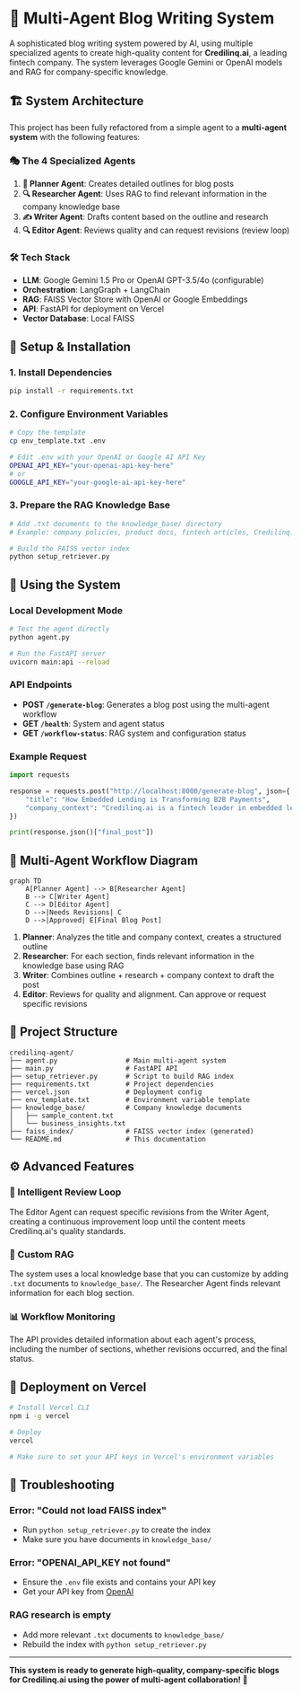 # 🤖 Multi-Agent Blog Writing System

A sophisticated blog writing system powered by AI, using multiple specialized agents to create high-quality content for **Credilinq.ai**, a leading fintech company. The system leverages Google Gemini or OpenAI models and RAG for company-specific knowledge.

## 🏗️ System Architecture

This project has been fully refactored from a simple agent to a **multi-agent system** with the following features:

### 🎭 The 4 Specialized Agents

1. **🎯 Planner Agent**: Creates detailed outlines for blog posts
2. **🔍 Researcher Agent**: Uses RAG to find relevant information in the company knowledge base
3. **✍️ Writer Agent**: Drafts content based on the outline and research
4. **🔍 Editor Agent**: Reviews quality and can request revisions (review loop)

### 🛠️ Tech Stack

- **LLM**: Google Gemini 1.5 Pro or OpenAI GPT-3.5/4o (configurable)
- **Orchestration**: LangGraph + LangChain
- **RAG**: FAISS Vector Store with OpenAI or Google Embeddings
- **API**: FastAPI for deployment on Vercel
- **Vector Database**: Local FAISS 

## 🚀 Setup & Installation 

### 1. Install Dependencies

```bash
pip install -r requirements.txt
```

### 2. Configure Environment Variables

```bash
# Copy the template
cp env_template.txt .env

# Edit .env with your OpenAI or Google AI API Key
OPENAI_API_KEY="your-openai-api-key-here"
# or
GOOGLE_API_KEY="your-google-ai-api-key-here"
```

### 3. Prepare the RAG Knowledge Base

```bash
# Add .txt documents to the knowledge_base/ directory
# Example: company policies, product docs, fintech articles, Credilinq.ai case studies

# Build the FAISS vector index
python setup_retriever.py
```

## 🎯 Using the System

### Local Development Mode

```bash
# Test the agent directly
python agent.py

# Run the FastAPI server
uvicorn main:api --reload
```

### API Endpoints

- **POST `/generate-blog`**: Generates a blog post using the multi-agent workflow
- **GET `/health`**: System and agent status
- **GET `/workflow-status`**: RAG system and configuration status

### Example Request

```python
import requests

response = requests.post("http://localhost:8000/generate-blog", json={
    "title": "How Embedded Lending is Transforming B2B Payments",
    "company_context": "Credilinq.ai is a fintech leader in embedded lending and B2B credit solutions across Southeast Asia."
})

print(response.json()["final_post"])
```

## 🔄 Multi-Agent Workflow Diagram

```mermaid
graph TD
    A[Planner Agent] --> B[Researcher Agent]
    B --> C[Writer Agent]
    C --> D[Editor Agent]
    D -->|Needs Revisions| C
    D -->|Approved| E[Final Blog Post]
```

1. **Planner**: Analyzes the title and company context, creates a structured outline
2. **Researcher**: For each section, finds relevant information in the knowledge base using RAG
3. **Writer**: Combines outline + research + company context to draft the post
4. **Editor**: Reviews for quality and alignment. Can approve or request specific revisions

## 📁 Project Structure

```
credilinq-agent/
├── agent.py                 # Main multi-agent system
├── main.py                  # FastAPI API
├── setup_retriever.py       # Script to build RAG index
├── requirements.txt         # Project dependencies
├── vercel.json              # Deployment config
├── env_template.txt         # Environment variable template
├── knowledge_base/          # Company knowledge documents
│   ├── sample_content.txt
│   └── business_insights.txt
├── faiss_index/             # FAISS vector index (generated)
└── README.md                # This documentation
```

## ⚙️ Advanced Features

### 🔄 Intelligent Review Loop
The Editor Agent can request specific revisions from the Writer Agent, creating a continuous improvement loop until the content meets Credilinq.ai's quality standards.

### 🧠 Custom RAG
The system uses a local knowledge base that you can customize by adding `.txt` documents to `knowledge_base/`. The Researcher Agent finds relevant information for each blog section.

### 📊 Workflow Monitoring
The API provides detailed information about each agent's process, including the number of sections, whether revisions occurred, and the final status.

## 🚀 Deployment on Vercel

```bash
# Install Vercel CLI
npm i -g vercel

# Deploy
vercel

# Make sure to set your API keys in Vercel's environment variables
```

## 🔧 Troubleshooting

### Error: "Could not load FAISS index"
- Run `python setup_retriever.py` to create the index
- Make sure you have documents in `knowledge_base/`

### Error: "OPENAI_API_KEY not found"
- Ensure the `.env` file exists and contains your API key
- Get your API key from [OpenAI](https://platform.openai.com/api-keys)

### RAG research is empty
- Add more relevant `.txt` documents to `knowledge_base/`
- Rebuild the index with `python setup_retriever.py`

---

**This system is ready to generate high-quality, company-specific blogs for Credilinq.ai using the power of multi-agent collaboration! 🚀** 